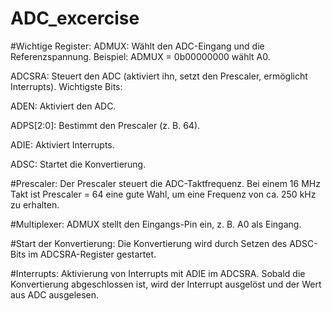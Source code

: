 # ADC_excercise

#Wichtige Register:
ADMUX: Wählt den ADC-Eingang und die Referenzspannung. Beispiel: ADMUX = 0b00000000 wählt A0.

ADCSRA: Steuert den ADC (aktiviert ihn, setzt den Prescaler, ermöglicht Interrupts). Wichtigste Bits:

ADEN: Aktiviert den ADC.

ADPS[2:0]: Bestimmt den Prescaler (z. B. 64).

ADIE: Aktiviert Interrupts.

ADSC: Startet die Konvertierung.

#Prescaler:
Der Prescaler steuert die ADC-Taktfrequenz. Bei einem 16 MHz Takt ist Prescaler = 64 eine gute Wahl, um eine Frequenz von ca. 250 kHz zu erhalten.

#Multiplexer:
ADMUX stellt den Eingangs-Pin ein, z. B. A0 als Eingang.

#Start der Konvertierung:
Die Konvertierung wird durch Setzen des ADSC-Bits im ADCSRA-Register gestartet.

#Interrupts:
Aktivierung von Interrupts mit ADIE im ADCSRA. Sobald die Konvertierung abgeschlossen ist, wird der Interrupt ausgelöst und der Wert aus ADC ausgelesen.
